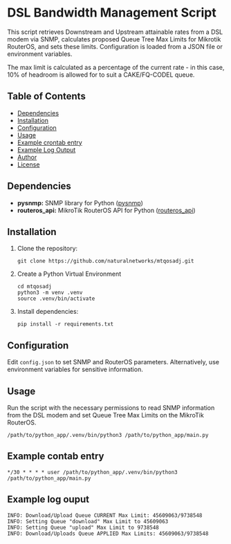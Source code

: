 # DSL Bandwidth Management Script

This script retrieves Downstream and Upstream attainable rates from a DSL modem
via SNMP, calculates proposed Queue Tree Max Limits for Mikrotik RouterOS,
and sets these limits. Configuration is loaded from a JSON file or environment
variables.

The max limit is calculated as a percentage of the current rate - in this case,
10% of headroom is allowed for to suit a CAKE/FQ-CODEL queue.

## Table of Contents

- [Dependencies](#dependencies)
- [Installation](#installation)
- [Configuration](#configuration)
- [Usage](#usage)
- [Example crontab entry](#example-crontab-entry)
- [Example Log Output](#example-log-output)
- [Author](#author)
- [License](#license)

## Dependencies

- **pysnmp:** SNMP library for Python ([pysnmp](https://pypi.org/project/pysnmp/))
- **routeros_api:** MikroTik RouterOS API for Python ([routeros_api](https://github.com/BenMenking/routeros_api))

## Installation

1. Clone the repository:

    `git clone https://github.com/naturalnetworks/mtqosadj.git`

1. Create a Python Virtual Environment

    ```
    cd mtqosadj
    python3 -m venv .venv
    source .venv/bin/activate
    ```

1. Install dependencies:

    `pip install -r requirements.txt`
    
## Configuration

Edit `config.json` to set SNMP and RouterOS parameters. Alternatively, use environment
variables for sensitive information.

## Usage

Run the script with the necessary permissions to read SNMP information from the DSL modem
and set Queue Tree Max Limits on the MikroTik RouterOS.

`/path/to/python_app/.venv/bin/python3 /path/to/python_app/main.py`

## Example contab entry

`*/30 * * * * user /path/to/python_app/.venv/bin/python3 /path/to/python_app/main.py`

## Example log ouput

```INFO: DSL Downstream/Upstream actual rates: 50676736/10820608 bps (50676.74/10820.61 kbps)
INFO: Download/Upload Queue CURRENT Max Limit: 45609063/9738548
INFO: Setting Queue "download" Max Limit to 45609063
INFO: Setting Queue "upload" Max Limit to 9738548
INFO: Download/Uploads Queue APPLIED Max Limits: 45609063/9738548
```
